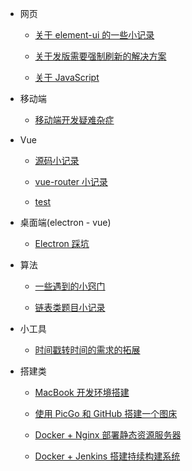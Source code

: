 - 网页

  - [关于 element-ui 的一些小记录](vue-element-ui.md)

  - [关于发版需要强制刷新的解决方案](fixing-compulsory-refresh.md)

  - [关于 JavaScript](javascript.md)

- 移动端

  - [移动端开发疑难杂症](mobile.md)

- Vue

  - [源码小记录](vue-source-code1.md)

  - [vue-router 小记录](vue.md)

  - [test](testt/aa.md)

- 桌面端(electron - vue)

  - [Electron 踩坑](electron.md)

- 算法

  - [一些遇到的小窍门](algo-tips.md)

  - [链表类题目小记录](algorithm-link-node.md)

- 小工具

  - [时间戳转时间的需求的拓展](milliseconds-to-format-date.md)

- 搭建类

  - [MacBook 开发环境搭建](macbook-env.md)

  - [使用 PicGo 和 GitHub 搭建一个图床](picgo-github-image-hosting.md)

  - [Docker + Nginx 部署静态资源服务器](docker-nginx-static-server.md)

  - [Docker + Jenkins 搭建持续构建系统](docker-jenkins-cicd.md)
